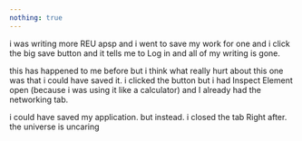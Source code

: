 ```yaml
---
nothing: true
---
```


i was writing more REU apsp and i went to save my work for one
and i click the big save button and it tells me to Log in
and all of my writing is gone.

this has happened to me before but i think what really
hurt about this one was that i could have saved it.
i clicked the button but i had Inspect Element open (because
i was using it like a calculator) and I already had the networking tab.

i could have saved my application. but instead. i closed the tab Right after.
the universe is uncaring
